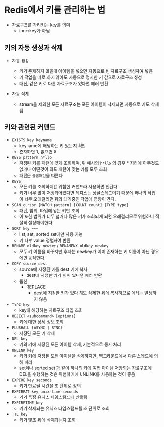 # Redis에서 키를 관리하는 법

- 자료구조를 가리키는 key를 의미
    - innerkey가 아님

## 키의 자동 생성과 삭제

- 자동 생성
    - 키가 존재하지 않을때 아이템을 넣으면 자동으로 빈 자료구조 생성하여 넣음
    - 키 작업을 따로 하지 않아도 자동으로 명시한 키 값으로 자료구조 생성
    - 대신, 같은 키로 다른 자료구조가 있다면 에러 반환

- 자동 삭제
    - stream을 제외한 모든 자료구조는 모든 아이템이 삭제되면 자동으로 키도 삭제됨

## 키와 관련된 커맨드

- `EXISTS key keyname`
    - keyname에 해당하는 키 있는지 확인
    - 존재하면 1, 없으면 0
- `KEYS pattern h*llo`
    - 저장된 키를 패턴에 맞게 조회하며, 위 예시의 `h*llo` 의 경우 * 자리에 아무것도 없거나 어떤것이 와도 패턴이 맞는 키를 모두 조회
    - 패턴은 `글롭패턴`을 따른다
- `KEYS`
    - 모든 키를 조회하지만 위험한 커맨드라 사용하면 안된다.
    - 키가 너무 많이 저장되어있다면 레디스는 싱글스레드이기 때문에 하나의 작업이 너무 오래걸리면 뒤의 대기중인 작업에 영향이 간다.
- `SCAN cursor [MATCH pattern] [COUNT count] [TYPE type]`
    - 패턴, 범위, 타입에 맞는 키만 조회
    - 이 또한 범위가 너무 넓거나 많은 키가 조회되게 되면 오래걸리므로 위험하니 적절히 설정해야한다.
- `SORT key ~~~`
    - list, set, sorted set에만 사용 가능
    - 키 내부 value 정렬하여 반환
- `RENAME oldkey newkey` / `RENAMENX oldkey newkey`
    - 모두 키 이름을 바꾸지만 후자는 newkey가 이미 존재하는 키 이름이 아닌 경우에만 동작한다.
- `COPY source dest`
    - source에 지정된 키를 dest 키에 복사
        - dest에 지정한 키가 이미 있다면 에러 반환
    - 옵션
        - REPLACE
            - dest에 지정한 키가 있다 해도 삭제한 뒤에 복사하므로 에러는 발생하지 않음
- `TYPE key`
    - key에 해당하는 자료구조 타입 조회
- `OBJECT <subcommand> [options]`
    - 키에 대한 상세 정보 조회
- `FLUSHALL [ASYNC | SYNC]`
    - 저장된 모든 키 삭제
- `DEL key`
    - 키와 키에 저장된 모든 아이템 삭제, 기본적으로 동기 처리
- `UNLINK key`
    - 키와 키에 저장된 모든 아이템을 삭제하지만, 백그라운드에서 다른 스레드에 의해 처리
    - set이나 sorted set 과 같이 하나의 키에 여러 아이템 저장되는 자료구조에 DEL을 수행하는 것은 위험하기에 UNLINK를 사용하는 것이 좋음
- `EXPIRE key seconds`
    - 키가 만료될 시간을 초 단위로 정의
- `EXPIREAT key unix-time-seconds`
    - 키가 특정 유닉스 타임스탬프에 만료됨
- `EXPIRETIME key`
    - 키가 삭제되는 유닉스 타임스탬프를 초 단위로 조회
- `TTL key`
    - 키가 몇초 뒤에 삭제되는지 조회